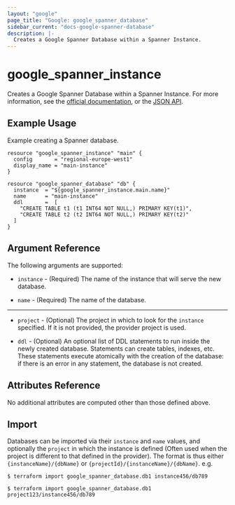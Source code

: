 ```yaml
---
layout: "google"
page_title: "Google: google_spanner_database"
sidebar_current: "docs-google-spanner-database"
description: |-
  Creates a Google Spanner Database within a Spanner Instance.
---
```


# google\_spanner\_instance

Creates a Google Spanner Database within a Spanner Instance. For more information, see the [official documentation](https://cloud.google.com/spanner/), or the [JSON API](https://cloud.google.com/spanner/docs/reference/rest/v1/projects.instances.databases).

## Example Usage

Example creating a Spanner database.

```hcl
resource "google_spanner_instance" "main" {
  config       = "regional-europe-west1"
  display_name = "main-instance"
}

resource "google_spanner_database" "db" {
  instance  = "${google_spanner_instance.main.name}"
  name      = "main-instance"
  ddl       =  [
    "CREATE TABLE t1 (t1 INT64 NOT NULL,) PRIMARY KEY(t1)",
    "CREATE TABLE t2 (t2 INT64 NOT NULL,) PRIMARY KEY(t2)"
  ]
}
```

## Argument Reference

The following arguments are supported:

* `instance` - (Required) The name of the instance that will serve the new database.

* `name` - (Required) The name of the database.

- - -

* `project` - (Optional) The project in which to look for the `instance` specified. If it
    is not provided, the provider project is used.

* `ddl` - (Optional) An optional list of DDL statements to run inside the newly created
   database. Statements can create tables, indexes, etc. These statements execute atomically
   with the creation of the database: if there is an error in any statement, the database
   is not created.


## Attributes Reference

No additional attributes are computed other than those defined above.

## Import

Databases can be imported via their `instance` and `name` values, and optionally
the `project` in which the instance is defined (Often used when the project is different
to that defined in the provider). The format is thus either `{instanceName}/{dbName}` or
`{projectId}/{instanceName}/{dbName}`. e.g.

```
$ terraform import google_spanner_database.db1 instance456/db789

$ terraform import google_spanner_database.db1 project123/instance456/db789

```
